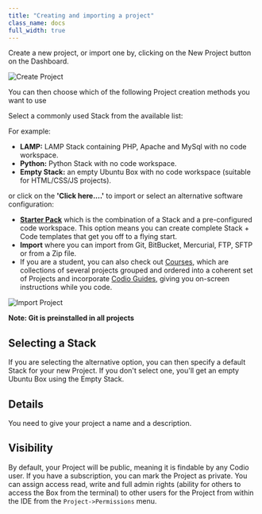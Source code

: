 ```yaml
---
title: "Creating and importing a project"
class_name: docs
full_width: true
---
```


Create a new project, or import one by, clicking on the New Project button on the Dashboard.

![Create Project](/img/docs/project_create.png)

You can then choose which of the following Project creation methods you want to use

Select a commonly used Stack from the available list:

For example:

- **LAMP:** LAMP Stack containing PHP, Apache and MySql with no code workspace.
- **Python:** Python Stack with no code workspace.
- **Empty Stack:** an empty Ubuntu Box with no code workspace (suitable for HTML/CSS/JS projects).

or click on the **'Click here....'** to import or select an alternative software configuration:

- **[Starter Pack](/docs/project/packs/)** which is the combination of a Stack and a pre-configured code workspace. This option means you can create complete Stack + Code templates that get you off to a flying start.
- **Import** where you can import from Git, BitBucket, Mercurial, FTP, SFTP or from a Zip file.
- If you are a student, you can also check out [Courses](/docs/content/courses), which are collections of several projects grouped and ordered into a coherent set of Projects and incorporate [Codio Guides](/docs/content/authoring), giving you on-screen instructions while you code.

![Import Project](/img/docs/project_create_other.png)


**Note: Git is preinstalled in all projects**

## Selecting a Stack
If you are selecting the alternative option, you can then specify a default Stack for your new Project. If you don't select one, you'll get an empty Ubuntu Box using the Empty Stack.

## Details
You need to give your project a name and a description.


## Visibility
By default, your Project will be public, meaning it is findable by any Codio user. If you have a subscription, you can mark the Project as private. You can assign access read, write and full admin rights (ability for others to access the Box from the terminal) to other users for the Project from within the IDE from the `Project->Permissions` menu.

